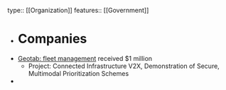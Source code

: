 type:: [[Organization]]
features:: [[Government]]

- # Companies
- [Geotab: fleet management](https://www.geotab.com/) received $1 million
	- Project: Connected Infrastructure V2X, Demonstration of Secure, Multimodal Prioritization Schemes
-